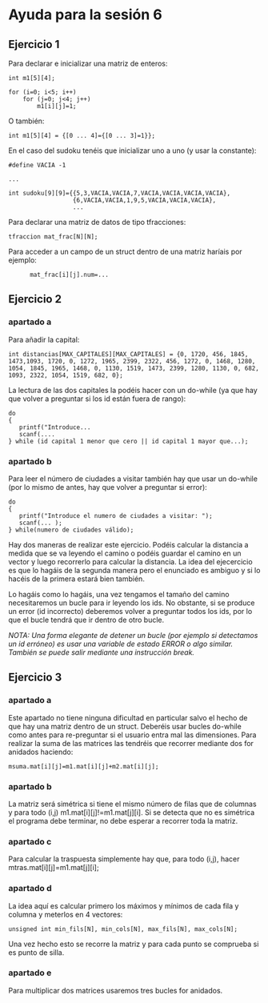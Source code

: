 # Ayuda para la sesión 6

## Ejercicio 1 

Para declarar e inicializar una matriz de enteros:

    int m1[5][4];

    for (i=0; i<5; i++)
        for (j=0; j<4; j++)
            m1[i][j]=1;

O también:

    int m1[5][4] = {[0 ... 4]={[0 ... 3]=1}};

En el caso del sudoku tenéis que inicializar uno a uno (y usar la constante):

    #define VACIA -1

    ...

    int sudoku[9][9]={{5,3,VACIA,VACIA,7,VACIA,VACIA,VACIA,VACIA},
                      {6,VACIA,VACIA,1,9,5,VACIA,VACIA,VACIA},
                      ...

Para declarar una matriz de datos de tipo tfracciones:
   
    tfraccion mat_frac[N][N];

Para acceder a un campo de un struct dentro de una matriz haríais por ejemplo:

          mat_frac[i][j].num=...

<!--          
## Ejercicio 2

Este ejercicio es laborioso. El algoritmo podría ser algo así:

	Mediante un for (de 0 a 9) imprimir ralla (+-+-+....) superior 
		Mediante un if, cambiar el color del "+" en las posiciones 2 y 5

	Mediante un for (de 0 a 9) recorrer todas las filas de la matriz
		Imprimir "|"
		Mediante un for (de 0 a 9) recorrer las columnas
			Imprimir valor en función o " " si es VACIA
			Imprimir "|" en negro o rojo (columnas 2 y 5)
		Mediante un for (de 0 a 9) 
			Si fila 2 o 5 simplemente imprimir "+-+-+-+-+-+-+-+-+-+" en rojo.
			Si no, mediante un for  imprimir lo mismo pero con el "+" rojo en las columnas 2 y 5. 
		Imprimir salto de línea.
-->

## Ejercicio 2

### apartado a

Para añadir la capital:

	int distancias[MAX_CAPITALES][MAX_CAPITALES] = {0, 1720, 456, 1845, 1473,1093, 1720, 0, 1272, 1965, 2399, 2322, 456, 1272, 0, 1468, 1280, 1054, 1845, 1965, 1468, 0, 1130, 1519, 1473, 2399, 1280, 1130, 0, 682, 1093, 2322, 1054, 1519, 682, 0};
    
 La lectura de las dos capitales la podéis hacer con un do-while (ya que hay que volver a preguntar si los id están fuera de rango):

	do
	{
	   printf("Introduce...
	   scanf(....
	} while (id capital 1 menor que cero || id capital 1 mayor que...);

### apartado b

Para leer el número de ciudades a visitar también hay que usar un do-while (por lo mismo de antes, hay que volver a preguntar si error):

	do 
	{
	   printf("Introduce el numero de ciudades a visitar: ");
	   scanf(... );
	} while(numero de ciudades válido);

Hay dos maneras de realizar este ejercicio. Podéis calcular la distancia a medida que se va leyendo el camino o podéis guardar el camino en un vector y luego recorrerlo para calcular la distancia. La idea del ejecercicio es que lo hagáis de la segunda manera pero el enunciado es ambiguo y si lo hacéis de la primera estará bien también.

Lo hagáis como lo hagáis, una vez tengamos el tamaño del camino necesitaremos un bucle para ir leyendo los ids. No obstante, si se produce un error (id incorrecto) deberemos volver a preguntar todos los ids, por lo que el bucle tendrá que ir dentro de otro bucle. 

*NOTA: Una forma elegante de detener un bucle (por ejemplo si detectamos un id erróneo) es usar una variable de estado ERROR o algo similar. También se puede salir mediante una instrucción break.*

## Ejercicio 3

### apartado a

Este apartado no tiene ninguna dificultad en particular salvo el hecho de que hay una matriz dentro de un struct. Deberéis usar bucles do-while como antes para re-preguntar si el usuario entra mal las dimensiones. Para realizar la suma de las matrices las tendréis que recorrer mediante dos for anidados haciendo:

	msuma.mat[i][j]=m1.mat[i][j]+m2.mat[i][j];

### apartado b

La matriz será simétrica si tiene el mismo número de filas que de columnas y para todo (i,j) m1.mat[i][j]!=m1.mat[j][i]. Si se detecta que no es simétrica el programa debe terminar, no debe esperar a recorrer toda la matriz.

### apartado c

Para calcular la traspuesta simplemente hay que, para todo (i,j), hacer mtras.mat[i][j]=m1.mat[j][i];

### apartado d

La idea aquí es calcular primero los máximos y mínimos de cada fila y columna y meterlos en 4 vectores:

	unsigned int min_fils[N], min_cols[N], max_fils[N], max_cols[N];

Una vez hecho esto se recorre la matriz y para cada punto se comprueba si es punto de silla.

### apartado e

Para multiplicar dos matrices usaremos tres bucles for anidados.




     